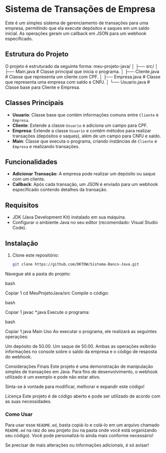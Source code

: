 # Sistema de Transações de Empresa

Este é um simples sistema de gerenciamento de transações para uma empresa, permitindo que ela execute depósitos e saques em um saldo inicial. As operações geram um callback em JSON para um webhook especificado.

## Estrutura do Projeto

O projeto é estruturado da seguinte forma:
meu-projeto-java/ │ ├── src/ │ ├── Main.java # Classe principal que inicia o programa. │ ├── Cliente.java # Classe que representa um cliente com CPF. │ ├── Empresa.java # Classe que representa uma empresa com saldo e CNPJ. │ └── Usuario.java # Classe base para Cliente e Empresa.


## Classes Principais

- **Usuario**: Classe base que contém informações comuns entre `Cliente` e `Empresa`.
- **Cliente**: Extende a classe `Usuario` e adiciona um campo para CPF.
- **Empresa**: Extende a classe `Usuario` e contém métodos para realizar transações (depósitos e saques), além de um campo para CNPJ e saldo.
- **Main**: Classe que executa o programa, criando instâncias de `Cliente` e `Empresa` e realizando transações.

## Funcionalidades

- **Adicionar Transação**: A empresa pode realizar um depósito ou saque com um cliente.
- **Callback**: Após cada transação, um JSON é enviado para um webhook especificado contendo detalhes da transação.

## Requisitos

- JDK (Java Development Kit) instalado em sua máquina.
- Configurar o ambiente Java no seu editor (recomendado: Visual Studio Code).

## Instalação

1. Clone este repositório:
   ```bash
   git clone https://github.com/DKTDW/Sistema-Banco-Java.git
Navegue até a pasta do projeto:

bash


Copiar
1
cd MeuProjetoJava/src
Compile o código:

bash


Copiar
1
javac *.java
Execute o programa:

bash


Copiar
1
java Main
Uso
Ao executar o programa, ele realizará as seguintes operações:

Um depósito de 50.00.
Um saque de 50.00.
Ambas as operações exibirão informações no console sobre o saldo da empresa e o código de resposta do webhook.

Considerações Finais
Este projeto é uma demonstração de manipulação simples de transações em Java. Para fins de desenvolvimento, o webhook utilizado é um exemplo e pode não estar ativo.

Sinta-se à vontade para modificar, melhorar e expandir este código!

Licença
Este projeto é de código aberto e pode ser utilizado de acordo com as suas necessidades.


### Como Usar

Para usar esse `README.md`, basta copiá-lo e colá-lo em um arquivo chamado `README.md` na raiz do seu projeto (ou na pasta onde você está organizando seu código). Você pode personalizá-lo ainda mais conforme necessário!

Se precisar de mais alterações ou informações adicionais, é só avisar!